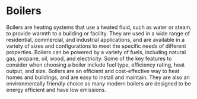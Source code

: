 # Boilers

Boilers are heating systems that use a heated fluid, such as water or steam, to provide warmth to a building or facility. They are used in a wide range of residential, commercial, and industrial applications, and are available in a variety of sizes and configurations to meet the specific needs of different properties. Boilers can be powered by a variety of fuels, including natural gas, propane, oil, wood, and electricity. Some of the key features to consider when choosing a boiler include fuel type, efficiency rating, heat output, and size. Boilers are an efficient and cost-effective way to heat homes and buildings, and are easy to install and maintain. They are also an environmentally friendly choice as many modern boilers are designed to be energy efficient and have low emissions.
